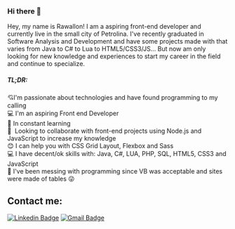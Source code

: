 ### Hi there 👋
Hey, my name is Rawallon! I am a aspiring front-end developer and currently live in the small city of Petrolina. I've recently graduated in Software Analysis and Development and have some projects made with that varies from Java to C# to Lua to HTML5/CSS3/JS... But now am only looking for new knowledge and experiences to start my career in the field and continue to specialize.
##### TL;DR:
:cupid:I'm passionate about technologies and have found programming to my calling
<br/>:computer: I'm an aspiring Front end Developer 
<br/>:pencil: In constant learning
<br/> :purple_heart:&nbsp; Looking to collaborate with front-end projects using Node.js and JavaScript to increase my knowledge
<br/> :blush:&nbsp;I can help you with CSS Grid Layout, Flexbox and Sass
<br/> :computer:&nbsp;I have decent/ok skills with: Java, C#, LUA, PHP, SQL, HTML5, CSS3 and JavaScript
<br/>:speech_balloon:&nbsp;I've been messing with programming since VB was acceptable and sites were made of tables :stuck_out_tongue_winking_eye: 

## Contact me:

[![Linkedin Badge](https://img.shields.io/badge/-Rawallon_Cardoso-blue?style=flat-square&logo=Linkedin&logoColor=white&link=[https://www.linkedin.com/in/rawallon-cardoso-380ba01b3/)](https://www.linkedin.com/in/rawallon-cardoso-380ba01b3/)
[![Gmail Badge](https://img.shields.io/badge/-rawallon@gmail.com-c14438?style=flat-square&logo=Gmail&logoColor=white&link=mailto:rawallon@gmail.com)](rawallon@gmail.com)